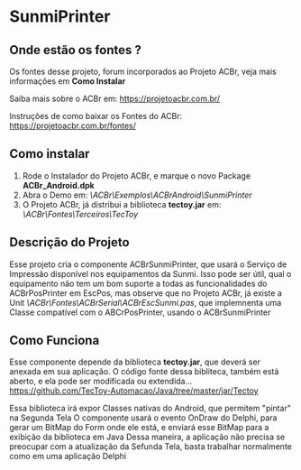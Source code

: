 # SunmiPrinter

## Onde estão os fontes ?
Os fontes desse projeto, forum incorporados ao Projeto ACBr, veja mais informações em **Como Instalar**

Saiba mais sobre o ACBr em: https://projetoacbr.com.br/

Instruções de como baixar os Fontes do ACBr: https://projetoacbr.com.br/fontes/


## Como instalar
1. Rode o Instalador do Projeto ACBr, e marque o novo Package **ACBr_Android.dpk**
2. Abra o Demo em: *\ACBr\Exemplos\ACBrAndroid\SunmiPrinter*
3. O Projeto ACBr, já distribui a biblioteca **tectoy.jar** em: *\ACBr\Fontes\Terceiros\TecToy*

## Descrição do Projeto
Esse projeto cria o componente ACBrSunmiPrinter, que usará o Serviço de Impressão disponível nos equipamentos da Sunmi.
Isso pode ser útil, qual o equipamento não tem um bom suporte a todas as funcionalidades do ACBrPosPrinter em EscPos, mas observe que no Projeto ACBr, já existe a Unit *\ACBr\Fontes\ACBrSerial\ACBrEscSunmi.pas*, que implemnenta uma Classe compatível com o ABCrPosPrinter, usando o ACBrSunmiPrinter

## Como Funciona
Esse componente depende da biblioteca **tectoy.jar**, que deverá ser anexada em sua aplicação. O código fonte dessa bibliteca, também está aberto, e ela pode ser modificada ou extendida...
https://github.com/TecToy-Automacao/Java/tree/master/jar/Tectoy

Essa biblioteca irá expor Classes nativas do Android, que permitem "pintar" na Segunda Tela
O componente usará o evento OnDraw do Delphi, para gerar um BitMap do Form onde ele está, e enviará esse BitMap para a exibição da biblioteca em Java
Dessa maneira, a aplicação não precisa se preocupar com a atualização da Sefunda Tela, basta trabalhar normalmente como em uma aplicação Delphi
